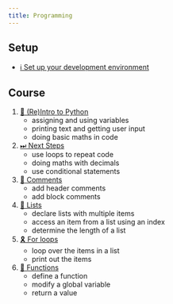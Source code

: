 ```yaml
---
title: Programming
---
```


## Setup

- [ℹ️ Set up your development environment](../../classroom/setup.md)

## Course

1. [🐍 (Re)Intro to Python](intro.md)
    - assigning and using variables
    - printing text and getting user input
    - doing basic maths in code
2. [⏭ Next Steps](next-steps.md)
    - use loops to repeat code
    - doing maths with decimals
    - use conditional statements
3. [💬 Comments](comments.md)
    - add header comments
    - add block comments
4. [🛒 Lists](lists.md)
    - declare lists with multiple items
    - access an item from a list using an index
    - determine the length of a list
5. [🎗 For loops](for-loops.md)
    - loop over the items in a list
    - print out the items
6. [🎊 Functions](functions.md)
    - define a function
    - modify a global variable
    - return a value